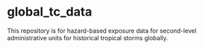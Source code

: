 # global_tc_data
This repository is for hazard-based exposure data for second-level administrative units for historical tropical storms globally.
